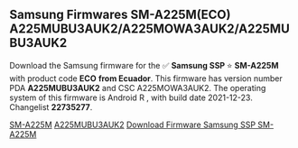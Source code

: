 <h2>Samsung Firmwares SM-A225M(ECO) A225MUBU3AUK2/A225MOWA3AUK2/A225MUBU3AUK2</h2>
Download the Samsung firmware for the ✅ <strong>Samsung SSP </strong> ⭐ <strong>SM-A225M</strong> with product code <strong>ECO</strong> <strong> from Ecuador</strong>. This firmware has version number PDA <strong>A225MUBU3AUK2</strong> and CSC A225MOWA3AUK2. The operating system of this firmware is Android R , with build date 2021-12-23. Changelist <strong>22735277</strong>.

[SM-A225M](https://samfirm.shop/samsung/model/SM-A225M)
[A225MUBU3AUK2](https://samfirm.shop/samsung/pda/A225MUBU3AUK2)
[Download Firmware Samsung SSP SM-A225M](https://samfirm.shop/samsung/firmware/484574)
